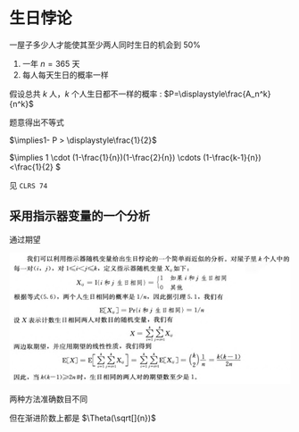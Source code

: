 # 生日悖论

一屋子多少人才能使其至少两人同时生日的机会到 50%

1. 一年 $n = 365$ 天
2. 每人每天生日的概率一样

假设总共 $k$ 人，$k$ 个人生日都不一样的概率 : $P=\displaystyle\frac{A_n^k}{n^k}$

题意得出不等式

$\implies1- P > \displaystyle\frac{1}{2}$

$\implies 1 \cdot (1-\frac{1}{n})(1-\frac{2}{n}) \cdots (1-\frac{k-1}{n})<\frac{1}{2} $

见 `CLRS 74`

## 采用指示器变量的一个分析

通过期望

![](image/2022-03-30-17-54-34.png)

两种方法准确数目不同

但在渐进阶数上都是 $\Theta(\sqrt[]{n})$